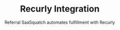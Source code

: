 ---
title: Recurly Integration
logo: recurly-integration.png
categories: 
 - payment-provider
highlights: |
    Recurly is a fantastic subscrition management tool. Referral SaaSquatch's Recurly integration uses Recurly to automatically create new referral codes, track referred subscriptions and give people discounts.
subtitle: Referral SaaSquatch automates fulfillment with Recurly
slug: recurly
keyFeatures:
 - Creates unique referral Coupon codes for your customers and track when those codes are used automatically.
 - Provide recurring discounts on your customers' invoices
 - Detect cancelled subscriptions to automatically update referral rewards
 - Uses a native integration built by SaaSquatch directly on Recurly's API 
moreInfo:
 - "[Recurly Tech Installation Guide](/developer/recurly)"
integrationName: Recurly
category: landingPage
template: intergrationLander.html
---